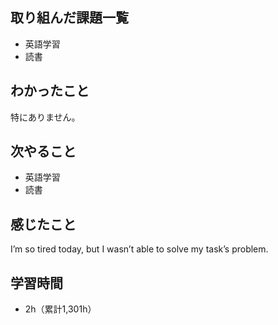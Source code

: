 ## 取り組んだ課題一覧
- 英語学習
- 読書
## わかったこと
特にありません。
## 次やること
- 英語学習
- 読書
## 感じたこと
I’m so tired today, but I wasn’t able to solve my task’s problem.

## 学習時間
- 2h（累計1,301h）